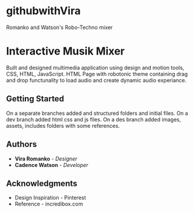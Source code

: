 # githubwithVira
Romanko and Watson's Robo-Techno mixer

# Interactive Musik Mixer

Built and designed multimedia application using design and motion tools, CSS, HTML, JavaScript.
HTML Page with robotonic theme containing drag and drop functunality to load audio and create dynamic audio experiance.

## Getting Started

On a separate branches added and structured folders and initial files. On a dev branch added html css and js files. On a des branch added images, assets, includes folders with some references. 


## Authors

* **Vira Romanko** - *Designer* 
* **Cadence Watson** - *Developer* 



## Acknowledgments


*  Design Inspiration - Pinterest
* Reference - incredibox.com
